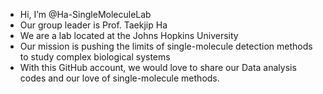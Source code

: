 - Hi, I’m @Ha-SingleMoleculeLab
- Our group leader is Prof. Taekjip Ha
- We are a lab located at the Johns Hopkins University
- Our mission is pushing the limits of single-molecule detection methods to study complex biological systems
- With this GitHub account, we would love to share our Data analysis codes and our love of single-molecule methods.

<!---
Ha-SingleMoleculeLab/Ha-SingleMoleculeLab is a ✨ special ✨ repository because its `README.md` (this file) appears on your GitHub profile.
You can click the Preview link to take a look at your changes.
--->
